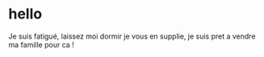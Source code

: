 # hello
Je suis fatigué, laissez moi dormir je vous en supplie, je suis pret a vendre ma famille pour ca !
